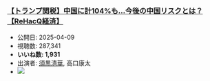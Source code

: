 ### [【トランプ関税】中国に計104%も…今後の中国リスクとは？【ReHacQ経済】](https://www.youtube.com/watch?v=U4ArlC5drBE)
-   公開日: 2025-04-09
-   視聴数: 287,341
-   **いいね数: 1,931**
-   出演者: [須黒清華](/rehacq_fan/people/須黒清華 "wikilink"), 高口康太
- [![](https://img.youtube.com/vi/U4ArlC5drBE/hqdefault.jpg)](https://www.youtube.com/watch?v=U4ArlC5drBE)
